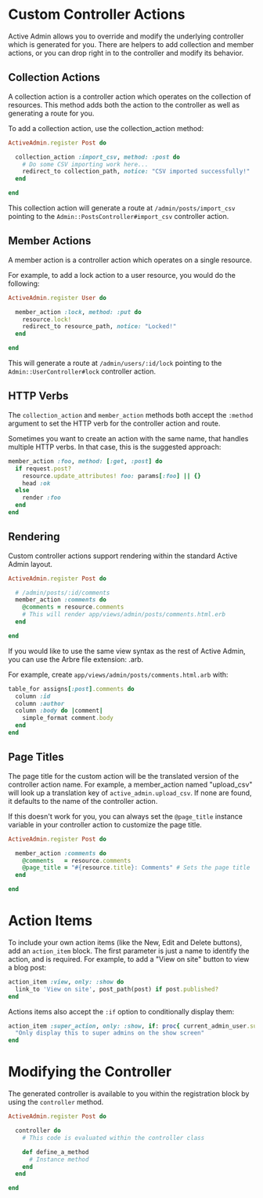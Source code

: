 # Custom Controller Actions

Active Admin allows you to override and modify the underlying controller which
is generated for you. There are helpers to add collection and member actions, or
you can drop right in to the controller and modify its behavior.

## Collection Actions

A collection action is a controller action which operates on the collection of
resources. This method adds both the action to the controller as well as
generating a route for you.

To add a collection action, use the collection_action method:

```ruby
ActiveAdmin.register Post do

  collection_action :import_csv, method: :post do
    # Do some CSV importing work here...
    redirect_to collection_path, notice: "CSV imported successfully!"
  end

end
```

This collection action will generate a route at `/admin/posts/import_csv`
pointing to the `Admin::PostsController#import_csv` controller action.

## Member Actions

A member action is a controller action which operates on a single resource.

For example, to add a lock action to a user resource, you would do the
following:

```ruby
ActiveAdmin.register User do

  member_action :lock, method: :put do
    resource.lock!
    redirect_to resource_path, notice: "Locked!"
  end

end
```

This will generate a route at `/admin/users/:id/lock` pointing to the
`Admin::UserController#lock` controller action.

## HTTP Verbs

The `collection_action` and `member_action` methods both accept the `:method`
argument to set the HTTP verb for the controller action and route.

Sometimes you want to create an action with the same name, that handles multiple
HTTP verbs. In that case, this is the suggested approach:

```ruby
member_action :foo, method: [:get, :post] do
  if request.post?
    resource.update_attributes! foo: params[:foo] || {}
    head :ok
  else
    render :foo
  end
end
```

## Rendering

Custom controller actions support rendering within the standard Active Admin
layout.

```ruby
ActiveAdmin.register Post do

  # /admin/posts/:id/comments
  member_action :comments do
    @comments = resource.comments
    # This will render app/views/admin/posts/comments.html.erb
  end

end
```

If you would like to use the same view syntax as the rest of Active Admin, you
can use the Arbre file extension: .arb.

For example, create `app/views/admin/posts/comments.html.arb` with:

```ruby
table_for assigns[:post].comments do
  column :id
  column :author
  column :body do |comment|
    simple_format comment.body
  end
end
```

## Page Titles

The page title for the custom action will be the translated version of
the controller action name. For example, a member_action named "upload_csv" will
look up a translation key of `active_admin.upload_csv`. If none are found, it
defaults to the name of the controller action.

If this doesn't work for you, you can always set the `@page_title` instance
variable in your controller action to customize the page title.

```ruby
ActiveAdmin.register Post do

  member_action :comments do
    @comments   = resource.comments
    @page_title = "#{resource.title}: Comments" # Sets the page title
  end

end
```

# Action Items

To include your own action items (like the New, Edit and Delete buttons), add an
`action_item` block. The first parameter is just a name to identify the action,
and is required. For example, to add a "View on site" button to view a blog
post:

```ruby
action_item :view, only: :show do
  link_to 'View on site', post_path(post) if post.published?
end
```

Actions items also accept the `:if` option to conditionally display them:

```ruby
action_item :super_action, only: :show, if: proc{ current_admin_user.super_admin? } do
  "Only display this to super admins on the show screen"
end
```

# Modifying the Controller

The generated controller is available to you within the registration block by
using the `controller` method.

```ruby
ActiveAdmin.register Post do

  controller do
    # This code is evaluated within the controller class

    def define_a_method
      # Instance method
    end
  end

end
```
